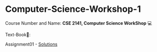 # Computer-Science-Workshop-1

Course Number and Name: **CSE 2141, Computer Science WorkShop** 💻

Text-Book📖: 

Assignment01 - [Solutions](https://github.com/yuv-codes/Computer-Science-Workshop-1/tree/main/Assignment01)
